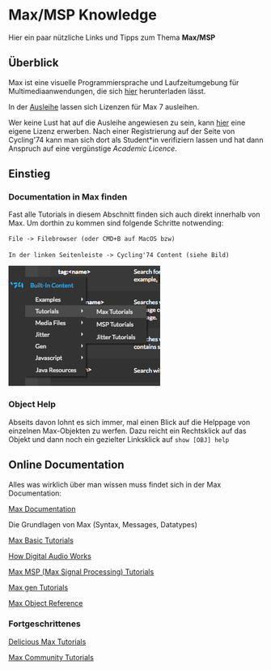 # Max/MSP Knowledge

Hier ein paar nützliche Links und Tipps zum Thema **Max/MSP**

## Überblick

Max ist eine visuelle Programmiersprache und Laufzeitumgebung für Multimediaanwendungen, die sich
[hier](https://cycling74.com/downloads)
herunterladen lässt.

In der [Ausleihe](https://shoptechnikfbmd.iqrent.de/search/?keyword=MAX7) lassen sich Lizenzen für Max 7 ausleihen.

Wer keine Lust hat auf die Ausleihe angewiesen zu sein, kann [hier](https://cycling74.com/shop) eine eigene Lizenz erwerben. Nach einer Registrierung auf der Seite von Cycling'74 kann man sich dort als Student*in verifiziern lassen und hat dann Anspruch auf eine vergünstige *Academic Licence*.

## Einstieg

### Documentation in Max finden

Fast alle Tutorials in diesem Abschnitt finden sich auch direkt innerhalb von Max.
Um dorthin zu kommen sind folgende Schritte notwending:

```
File -> Filebrowser (oder CMD+B auf MacOS bzw)

In der linken Seitenleiste -> Cycling'74 Content (siehe Bild)

```

![](find_tutorials_filebrowser.png)

### Object Help

Abseits davon lohnt es sich immer, mal einen Blick auf die Helppage von einzelnen Max-Objekten zu werfen. Dazu reicht ein Rechtsklick auf das Objekt und dann noch ein gezielter Linksklick auf `show [OBJ] help`

## Online Documentation

Alles was wirklich über man wissen muss findet sich in der Max Documentation:

[Max Documentation](https://docs.cycling74.com/max7/)

Die Grundlagen von Max (Syntax, Messages, Datatypes)

[Max Basic Tutorials](https://docs.cycling74.com/max7/tutorials/00_maxindex)

[How Digital Audio Works](https://docs.cycling74.com/max7/tutorials/02_mspdigitalaudio)

[Max MSP (Max Signal Processing) Tutorials](https://docs.cycling74.com/max7/tutorials/00_mspindex)

[Max gen Tutorials](https://docs.cycling74.com/max7/vignettes/gen_topic)

[Max Object Reference](https://docs.cycling74.com/max7/vignettes/docrefpages)

### Fortgeschrittenes

[Delicious Max Tutorials](https://www.youtube.com/playlist?list=PLD45EDA6F67827497)

[Max Community Tutorials](https://cycling74.com/tutorials/page/1)
